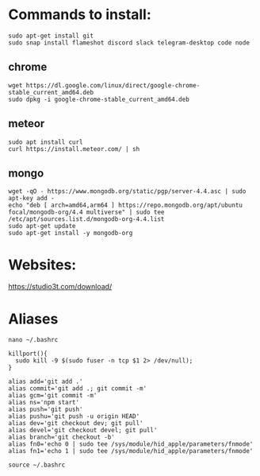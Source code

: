 # Commands to install:

```
sudo apt-get install git
sudo snap install flameshot discord slack telegram-desktop code node
```
## chrome
```
wget https://dl.google.com/linux/direct/google-chrome-stable_current_amd64.deb
sudo dpkg -i google-chrome-stable_current_amd64.deb
```
## meteor
```
sudo apt install curl
curl https://install.meteor.com/ | sh
```

## mongo
```
wget -qO - https://www.mongodb.org/static/pgp/server-4.4.asc | sudo apt-key add -
echo "deb [ arch=amd64,arm64 ] https://repo.mongodb.org/apt/ubuntu focal/mongodb-org/4.4 multiverse" | sudo tee /etc/apt/sources.list.d/mongodb-org-4.4.list
sudo apt-get update
sudo apt-get install -y mongodb-org
```

# Websites:

https://studio3t.com/download/

# Aliases

`
nano ~/.bashrc
`

```
killport(){ 
  sudo kill -9 $(sudo fuser -n tcp $1 2> /dev/null);
}

alias add='git add .'
alias commit='git add .; git commit -m'
alias gcm='git commit -m'
alias ns='npm start'
alias push='git push'
alias pushu='git push -u origin HEAD'
alias dev='git checkout dev; git pull'
alias devel='git checkout devel; git pull'
alias branch='git checkout -b'
alias fn0='echo 0 | sudo tee /sys/module/hid_apple/parameters/fnmode'
alias fn1='echo 1 | sudo tee /sys/module/hid_apple/parameters/fnmode'
```

`
source ~/.bashrc
`

